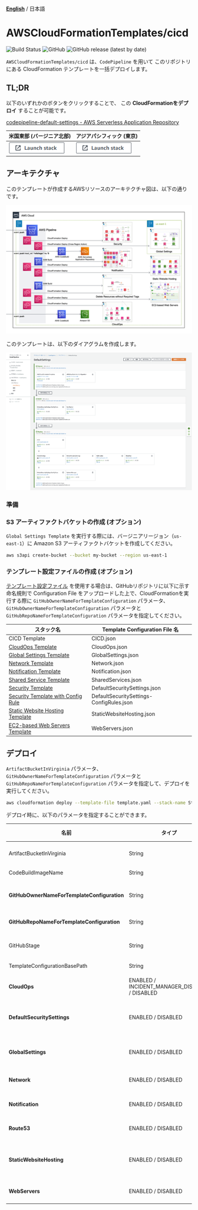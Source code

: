[**English**](README.md) / 日本語

# AWSCloudFormationTemplates/cicd
![Build Status](https://codebuild.ap-northeast-1.amazonaws.com/badges?uuid=eyJlbmNyeXB0ZWREYXRhIjoiZ3Z5MUkzdXRFcEtqM25ST0lZdW93ZVBKTnRXTk1WRGFUNkk2MzFpVERGNHp1dHU2RDNReU5IUlAvTitlRGgxNE03N3Y4ejZFaTNDVmpXdDZDK1pjRUFBPSIsIml2UGFyYW1ldGVyU3BlYyI6IllkWXQ5VVNaWE9QSnZkN3EiLCJtYXRlcmlhbFNldFNlcmlhbCI6MX0%3D&branch=main)
![GitHub](https://img.shields.io/github/license/eijikominami/aws-cloudformation-templates)
![GitHub release (latest by date)](https://img.shields.io/github/v/release/eijikominami/aws-cloudformation-templates)

``AWSCloudFormationTemplates/cicd`` は、`CodePipeline` を用いて このリポジトリにある CloudFormation テンプレートを一括デプロイします。

## TL;DR

以下のいずれかのボタンをクリックすることで、 この **CloudFormationをデプロイ** することが可能です。

[codepipeline-default-settings - AWS Serverless Application Repository](https://serverlessrepo.aws.amazon.com/applications/arn:aws:serverlessrepo:us-east-1:172664222583:applications~codepipeline-default-settings)

| 米国東部 (バージニア北部) | アジアパシフィック (東京) |
| --- | --- |
| [![cloudformation-launch-stack](../images/cloudformation-launch-stack.png)](https://console.aws.amazon.com/cloudformation/home?region=ap-northeast-1#/stacks/create/review?stackName=CICD&templateURL=https://eijikominami.s3-ap-northeast-1.amazonaws.com/aws-cloudformation-templates/cicd/template.yaml) | [![cloudformation-launch-stack](../images/cloudformation-launch-stack.png)](https://console.aws.amazon.com/cloudformation/home?region=ap-northeast-1#/stacks/create/review?stackName=CICD&templateURL=https://eijikominami.s3-ap-northeast-1.amazonaws.com/aws-cloudformation-templates/cicd/template.yaml) |

## アーキテクチャ

このテンプレートが作成するAWSリソースのアーキテクチャ図は、以下の通りです。

![](../images/architecture.png)

このテンプレートは、以下のダイアグラムを作成します。

![](../images/cicd_codepipeline.png)

### 準備

### S3 アーティファクトバケットの作成 (オプション)

``Global Settings Template`` を実行する際には、バージニアリージョン（`us-east-1`）に Amazon S3 アーティファクトバケットを作成してください。
 
```bash
aws s3api create-bucket --bucket my-bucket --region us-east-1
```

### テンプレート設定ファイルの作成 (オプション)

[テンプレート設定ファイル](https://docs.aws.amazon.com/AWSCloudFormation/latest/UserGuide/continuous-delivery-codepipeline-cfn-artifacts.html#w2ab1c13c17c13) を使用する場合は、GitHubリポジトリに以下に示す命名規則で Configuration File をアップロードした上で、CloudFormationを実行する際に `GitHubOwnerNameForTemplateConfiguration` パラメータ、`GitHubOwnerNameForTemplateConfiguration` パラメータと `GitHubRepoNameForTemplateConfiguration` パラメータを指定してください。

| スタック名 | Template Configuration File 名 | 
| --- | --- |
| CICD Template | CICD.json |
| [CloudOps Template](../cloudops/README_JP.md) | CloudOps.json |
| [Global Settings Template](../global/README_JP.md) | GlobalSettings.json |
| [Network Template](../network/README.md) | Network.json |
| [Notification Template](../notification/README_JP.md) | Notification.json |
| [Shared Service Template](../shared/README_JP.md) | SharedServices.json |
| [Security Template](../security/README_JP.md) | DefaultSecuritySettings.json |
| [Security Template with Config Rule](../security-config-rules/README_JP.md) | DefaultSecuritySettings-ConfigRules.json |
| [Static Website Hosting Template](../static-website-hosting-with-ssl/README_JP.md) | StaticWebsiteHosting.json |
| [EC2-based Web Servers Template](../web-servers/README_JP.md) | WebServers.json |

## デプロイ

`ArtifactBucketInVirginia` パラメータ、`GitHubOwnerNameForTemplateConfiguration` パラメータと `GitHubRepoNameForTemplateConfiguration` パラメータを指定して、デプロイを実行してください。

```bash
aws cloudformation deploy --template-file template.yaml --stack-name StaticWebsiteHosting --parameter-overrides ArtifactBucketInVirginia=xxxxx GitHubOwnerNameForTemplateConfiguration=xxxxx GitHubRepoNameForTemplateConfiguration=xxxxx
```

デプロイ時に、以下のパラメータを指定することができます。

| 名前 | タイプ | デフォルト値 | 必須 | 詳細 |
| --- | --- | --- | --- | --- |
| ArtifactBucketInVirginia | String | | | Amazon S3 アーティファクトバケット（us-east-1） |
| CodeBuildImageName | String | aws/codebuild/amazonlinux2-x86_64-standard:3.0 | ○ | |
| **GitHubOwnerNameForTemplateConfiguration** | String | | | TemplateConfigurationファイルが置かれている **GitHubリポジトリの所有者名** |
| **GitHubRepoNameForTemplateConfiguration** | String | | | TemplateConfigurationファイルが置かれている **GitHubリポジトリ名** |
| GitHubStage | String | master | ○ | CloudFormationテンプレートが置かれているリポジトリのステージ名 |
| TemplateConfigurationBasePath | String | | | 設定プロパティのあるディレクトリのパス |
| **CloudOps** | ENABLED / INCIDENT_MANAGER_DISABLED / DISABLED | DISABLED | ○ | ENABLEDを指定した場合、`CloudOps` スタックがデプロイされます。 |
| **DefaultSecuritySettings** | ENABLED / DISABLED | DISABLED | ○ | ENABLEDを指定した場合、`DefaultSecuritySettings` スタックがデプロイされます。 |
| **GlobalSettings** | ENABLED / DISABLED | DISABLED | ○ | ENABLEDを指定した場合、`GlobalSettings` スタックがデプロイされます。 |
| **Network** | ENABLED / DISABLED | DISABLED | ○ | ENABLEDを指定した場合、`Network` スタックがデプロイされます。 |
| **Notification** | ENABLED / DISABLED | DISABLED | ○ | ENABLEDを指定した場合、`Notification` スタックがデプロイされます。 |
| **Route53** | ENABLED / DISABLED | DISABLED | ○ | ENABLEDを指定した場合、`Route53` スタックがデプロイされます。 |
| **StaticWebsiteHosting** | ENABLED / DISABLED | DISABLED | ○ | ENABLEDを指定した場合、`StaticWebsiteHosting` スタックがデプロイされます。 |
| **WebServers** | ENABLED / DISABLED | DISABLED | ○ | ENABLEDを指定した場合、`WebServers` スタックがデプロイされます。 |
